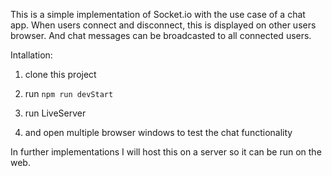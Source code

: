 This is a simple implementation of Socket.io with the use case of a chat app.
When users connect and disconnect, this is displayed on other users browser.
And chat messages can be broadcasted to all connected users.

Intallation:

1. clone this project

2. run `npm run devStart`

3. run LiveServer

4. and open multiple browser windows to test the chat functionality

In further implementations I will host this on a server so it can be run on the web.
